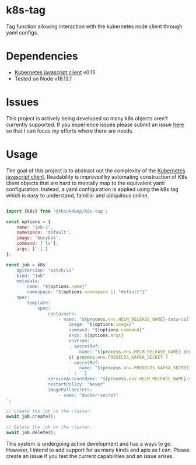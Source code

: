 # k8s-tag
Tag function allowing interaction with the kubernetes node client through yaml configs.

# Dependencies
- [Kubernetes javascript client](https://github.com/kubernetes-client/javascript) v0.15
- Tested on Node v16.13.1

# Issues
This project is actively being developed so many k8s objects aren't currently supported. If you experience issues
please submit an issue [here](https://github.com/ThinkDeepTech/k8s-tag/issues?q=is%3Aissue+is%3Aopen+sort%3Aupdated-desc)
so that I can focus my efforts where there are needs.

# Usage
The goal of this project is to abstract out the complexity of the [Kubernetes javascript client](https://github.com/kubernetes-client/javascript). Readability is improved by automating construction of K8s client objects that are hard
to mentally map to the equivalent yaml configuration. Instead, a yaml configuration is applied using the k8s tag which
is easy to understand, familiar and ubiquitous online.

```javascript

import {k8s} from '@thinkdeep/k8s-tag';

const options = {
    name: 'job-1',
    namespace: 'default',
    image: 'busybox',
    command: ['ls'],
    args: ['-l']
};

const job = k8s`
    apiVersion: "batch/v1"
    kind: "Job"
    metadata:
        name: "${options.name}"
        namespace: "${options.namespace || "default"}"
    spec:
        template:
            spec:
                containers:
                    - name: "${process.env.HELM_RELEASE_NAME}-data-collector"
                        image: "${options.image}"
                        command: "${options.command}"
                        args: ${options.args}
                        envFrom:
                        - secretRef:
                            name: "${process.env.HELM_RELEASE_NAME}-deep-microservice-collection-secret"
                        ${ process.env.PREDECOS_KAFKA_SECRET ? `
                        - secretRef:
                            name: "${process.env.PREDECOS_KAFKA_SECRET}"
                        ` : ``}
                serviceAccountName: "${process.env.HELM_RELEASE_NAME}-secret-accessor-service-account"
                restartPolicy: "Never"
                imagePullSecrets:
                    - name: "docker-secret"
`;

// Create the job on the cluster.
await job.create();

// Delete the job on the cluster.
await job.delete();

```

This system is undergoing active development and has a ways to go. However, I intend to add support for as many
kinds and apis as I can. Please create an issue if you test the current capabilities and an issue arises.